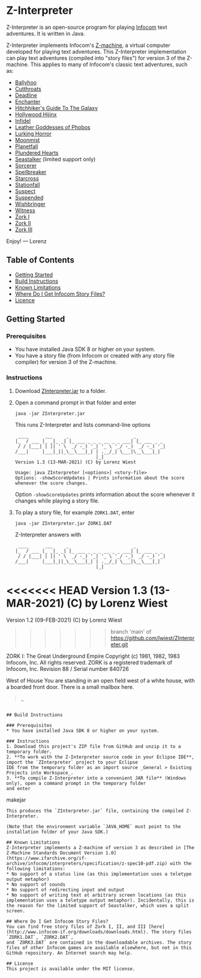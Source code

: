 # Z-Interpreter

Z-Interpreter is an open-source program for playing [Infocom](https://en.wikipedia.org/wiki/Infocom) text adventures.
It is written in Java.

Z-Interpreter implements Infocom's [Z-machine](https://en.wikipedia.org/wiki/Z-machine), a virtual computer developed for playing text adventures. This Z-Interpreter implementation can play text adventures (compiled into "story files") for version 3 of the Z-machine. This applies to many of Infocom's classic text adventures, such as:

* [Ballyhoo](https://en.wikipedia.org/wiki/Ballyhoo_(video_game))
* [Cutthroats](https://en.wikipedia.org/wiki/Cutthroats_(video_game))
* [Deadline](https://en.wikipedia.org/wiki/Deadline_(video_game))
* [Enchanter](https://en.wikipedia.org/wiki/Enchanter_(video_game))
* [Hitchhiker's Guide To The Galaxy](https://en.wikipedia.org/wiki/The_Hitchhiker%27s_Guide_to_the_Galaxy_(computer_game))
* [Hollywood Hijinx](https://en.wikipedia.org/wiki/Hollywood_Hijinx)
* [Infidel](https://en.wikipedia.org/wiki/Infidel_(video_game))
* [Leather Goddesses of Phobos](https://en.wikipedia.org/wiki/Leather_Goddesses_of_Phobos)
* [Lurking Horror](https://en.wikipedia.org/wiki/The_Lurking_Horror)
* [Moonmist](https://en.wikipedia.org/wiki/Moonmist)
* [Planetfall](https://en.wikipedia.org/wiki/Planetfall)
* [Plundered Hearts](https://en.wikipedia.org/wiki/Plundered_Hearts)
* [Seastalker](https://en.wikipedia.org/wiki/Seastalker) (limited support only)
* [Sorcerer](https://en.wikipedia.org/wiki/Sorcerer_(video_game))
* [Spellbreaker](https://en.wikipedia.org/wiki/Spellbreaker)
* [Starcross](https://en.wikipedia.org/wiki/Starcross_(video_game))
* [Stationfall](https://en.wikipedia.org/wiki/Stationfall)
* [Suspect](https://en.wikipedia.org/wiki/Suspect_(video_game))
* [Suspended](https://en.wikipedia.org/wiki/Suspended_(video_game))
* [Wishbringer](https://en.wikipedia.org/wiki/Wishbringer)
* [Witness](https://en.wikipedia.org/wiki/The_Witness_(1983_video_game))
* [Zork I](https://en.wikipedia.org/wiki/Zork_I)
* [Zork II](https://en.wikipedia.org/wiki/Zork_II)
* [Zork III](https://en.wikipedia.org/wiki/Zork_III)

Enjoy! &mdash; Lorenz

## Table of Contents
* [Getting Started](#getting-started)
* [Build Instructions](#build-instructions)
* [Known Limitations](#known-limitations)
* [Where Do I Get Infocom Story Files?](#where-do-i-get-infocom-story-files)
* [Licence](#license)

## Getting Started

### Prerequisites
* You have installed Java SDK 8 or higher on your system.
* You have a story file (from Infocom or created with any story file compiler) for version 3 of the Z-machine. 

### Instructions
1. Download [ZInterpreter.jar](https://github.com/lwiest/ZInterpreter/releases/download/latest/ZInterpreter.jar) to a folder.
2. Open a command prompt in that folder and enter
   ``` 
   java -jar ZInterpreter.jar
   ```
   This runs Z-Interpreter and lists command-line options
   ```
    ____      ___     _                        _           
   |_  / ___ |_ _|_ _| |_ ___ _ _ _ __ _ _ ___| |_ ___ _ _ 
    / / |___| | || ' \  _/ -_) '_| '_ \ '_/ -_)  _/ -_) '_|
   /___|     |___|_||_\__\___|_| | .__/_| \___|\__\___|_|  
                                 |_|                       
   Version 1.3 (13-MAR-2021) (C) by Lorenz Wiest

   Usage: java ZInterpreter [<options>] <story-file>
   Options: -showScoreUpdates | Prints information about the score whenever the score changes.
   ```
   Option `-showScoreUpdates` prints information about the score whenever it changes while playing a story file.

3. To play a story file, for example `ZORK1.DAT`, enter
   ```
   java -jar ZInterpreter.jar ZORK1.DAT
   ```
   Z-Interpreter answers with
   ```
    ____      ___     _                        _           
   |_  / ___ |_ _|_ _| |_ ___ _ _ _ __ _ _ ___| |_ ___ _ _ 
    / / |___| | || ' \  _/ -_) '_| '_ \ '_/ -_)  _/ -_) '_|
   /___|     |___|_||_\__\___|_| | .__/_| \___|\__\___|_|  
                                 |_|                       
<<<<<<< HEAD
   Version 1.3 (13-MAR-2021) (C) by Lorenz Wiest
=======
   Version 1.2 (09-FEB-2021) (C) by Lorenz Wiest
>>>>>>> branch 'main' of https://github.com/lwiest/ZInterpreter.git

   ZORK I: The Great Underground Empire
   Copyright (c) 1981, 1982, 1983 Infocom, Inc. All rights reserved.
   ZORK is a registered trademark of Infocom, Inc.
   Revision 88 / Serial number 840726

   West of House
   You are standing in an open field west of a white house, with a boarded front
   door.
   There is a small mailbox here.

   >_
   ```

## Build Instructions

### Prerequisites
* You have installed Java SDK 8 or higher on your system.

### Instructions
1. Download this project's ZIP file from GitHub and unzip it to a temporary folder.
2. **To work with the Z-Interpreter source code in your Eclipse IDE**, import the `ZInterpreter` project to your Eclipse 
IDE from the temporary folder as an import source _General > Existing Projects into Workspace_.
3. **To compile Z-Interpreter into a convenient JAR file** (Windows only), open a command prompt in the temporary folder 
and enter
   ```
   makejar
   ```
   This produces the `ZInterpreter.jar` file, containing the compiled Z-Interpreter.
   
   (Note that the environment variable `JAVA_HOME` must point to the installation folder of your Java SDK.)

## Known Limitations
Z-Interpreter implements a Z-machine of version 3 as described in [The Z-Machine Standards Document Version 1.0](https://www.ifarchive.org/if-archive/infocom/interpreters/specification/z-spec10-pdf.zip) with the following limitations:
* No support of a status line (as this implementation uses a teletype output metaphor)
* No support of sounds
* No support of redirecting input and output
* No support of writing text at arbitrary screen locations (as this implementation uses a teletype output metaphor). Incidentally, this is the reason for the limited support of Seastalker, which uses a split screen.

## Where Do I Get Infocom Story Files?
You can find free story files of Zork I, II, and III [here](http://www.infocom-if.org/downloads/downloads.html). The story files `ZORK1.DAT`, `ZORK2.DAT`, 
and `ZORK3.DAT` are contained in the downloadable archives. The story files of other Infocom games are available elsewhere, but not in this GitHub repository. An Internet search may help.

## License
This project is available under the MIT license.
